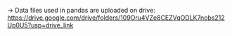 -> Data files used in pandas are uploaded on drive:
https://drive.google.com/drive/folders/109Oru4VZe8CEZVqODLK7nobs212Up0U5?usp=drive_link
